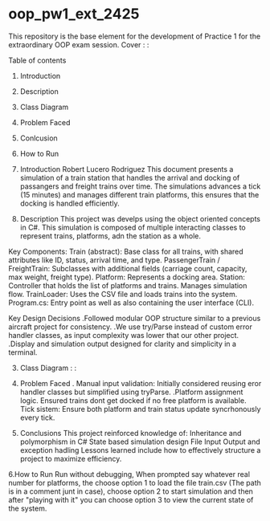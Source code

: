 # oop_pw1_ext_2425
This repository is the base element for the development of Practice 1 for the extraordinary OOP exam session. 
Cover
:
:

Table of contents
1. Introduction
2. Description
3. Class Diagram
4. Problem Faced
5. Conlcusion
6. How to Run

1. Introduction
   Robert Lucero Rodriguez
   This document presents a simulation of a train station that handles the arrival and docking of  passangers and freight trains over time. The simulations advances a tick (15 minutes) and manages different train platforms, this ensures that the docking is handled efficiently.

2. Description
   This project was develps using the object oriented concepts in C#. This simulation is composed of multiple interacting classes to represent trains, platforms, adn the station as a whole.
   
  Key Components:
  Train (abstract): Base class for all trains, with shared attributes like ID, status, arrival time, and type.
PassengerTrain / FreightTrain: Subclasses with additional fields (carriage count, capacity, max weight, freight type).
Platform: Represents a docking area.
Station: Controller that holds the list of platforms and trains. Manages simulation flow.
TrainLoader: Uses the CSV file and loads trains into the system.
Program.cs: Entry point as well as also containing the user interface (CLI).

Key Design Decisions
.Followed modular OOP structure similar to a previous aircraft project for consistency.
.We use try/Parse instead of custom error handler classes, as input complexity was lower that our other project.
.Display and simulation output designed for clarity and simplicity in a terminal.

3.  Class Diagram
:
:
4. Problem Faced
. Manual input validation: Initially considered reusing eror handler classes but simplified using tryParse.
.Platform assignment logic. Ensured trains dont get  docked if no free platform is available.
Tick sistem: Ensure both platform and train status update syncrhonously every tick.

5. Conclusions
This project reinforced knowledge of:
Inheritance and polymorphism in C#
State based simulation design
File Input Output and exception hadling
Lessons learned include how to effectively structure a project to maximize efficiency.

6.How to Run
Run without debugging, When prompted say whatever real number for platforms, the choose option 1 to load the file train.csv (The path is in a comment junt in case), choose option 2 to start simulation and then after "playing with it" you can choose option 3 to view the current state of the system.

   


  
